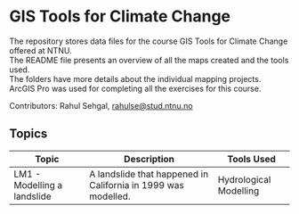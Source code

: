 # GIS Tools for Climate Change
The repository stores data files for the course GIS Tools for Climate Change offered at NTNU. \
The README file presents an overview of all the maps created and the tools used. \
The folders have more details about the individual mapping projects. \
ArcGIS Pro was used for completing all the exercises for this course.

Contributors: Rahul Sehgal, rahulse@stud.ntnu.no

## Topics
| Topic | Description | Tools Used |
| ----------- | ----------- | ----------- |
| LM1 - Modelling a landslide | A landslide that happened in California in 1999 was modelled. | Hydrological Modelling|
